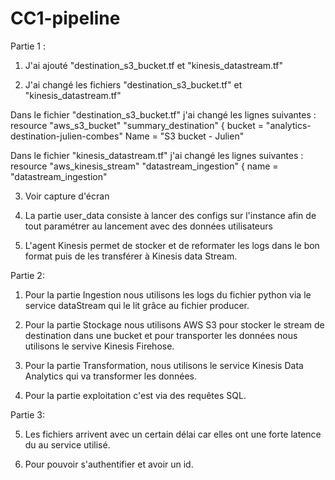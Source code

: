 # CC1-pipeline

Partie 1 : 
1. J'ai ajouté "destination_s3_bucket.tf et "kinesis_datastream.tf"

2. J'ai changé les fichiers "destination_s3_bucket.tf" et "kinesis_datastream.tf"

Dans le fichier "destination_s3_bucket.tf" j'ai changé les lignes suivantes : 
  resource "aws_s3_bucket" "summary_destination" {
  bucket = "analytics-destination-julien-combes"
     Name        = "S3 bucket - Julien"
     
Dans le fichier "kinesis_datastream.tf" j'ai changé les lignes suivantes : 
resource "aws_kinesis_stream" "datastream_ingestion" {
  name        = "datastream_ingestion"


3. Voir capture d'écran

5. La partie user_data consiste à lancer des configs sur l'instance afin de tout paramétrer au lancement avec des données utilisateurs

6. L'agent Kinesis permet de stocker et de reformater les logs dans le bon format puis de les transférer à Kinesis data Stream.

Partie 2:

1. Pour la partie Ingestion nous utilisons les logs du fichier python via le service dataStream qui le lit grâce au fichier producer. 

2. Pour la partie Stockage nous utilisons AWS S3 pour stocker le stream de destination dans une bucket et pour transporter les données nous utilisons le servive Kinesis Firehose.

3. Pour la partie Transformation, nous utilisons le service Kinesis Data Analytics qui va transformer les données.

4. Pour la partie exploitation c'est via des requêtes SQL.

Partie 3:

5. Les fichiers arrivent avec un certain délai car elles ont une forte latence du au service utilisé.

6. Pour pouvoir s'authentifier et avoir un id.

